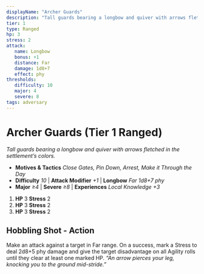 ```yaml
---
displayName: "Archer Guards"
description: "Tall guards bearing a longbow and quiver with arrows fletched in the settlement’s colors."
tier: 1
type: Ranged
hp: 3
stress: 2
attack:
   name: Longbow
   bonus: +1
   distance: Far
   damage: 1d8+7
   effect: phy
thresholds:
   difficulty: 10
   major: 4
   severe: 8
tags: adversary
---
```

# Archer Guards (Tier 1 Ranged)
_Tall guards bearing a longbow and quiver with arrows fletched in the settlement’s colors._

- **Motives & Tactics** _Close Gates, Pin Down, Arrest, Make it Through the Day_
- **Difficulty** _10_ | **Attack Modifier** _+1_ | **Longbow** _Far 1d8+7 phy_
- **Major** _≥4_ | **Severe** _≥8_ | **Experiences** _Local Knowledge +3_

1. **HP** 3
   **Stress** 2
2. **HP** 3
   **Stress** 2
3. **HP** 3
   **Stress** 2

## Hobbling Shot - Action
Make an attack against a target in Far range. On a success, mark a Stress to deal 2d8+5 phy damage and give the target disadvantage on all Agility rolls until they clear at least one marked HP. _“An arrow pierces your leg, knocking you to the ground mid-stride.”_
